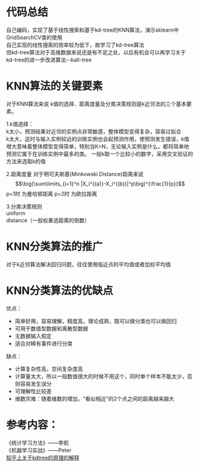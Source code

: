 # 代码总结
自己编码，实现了基于线性搜索和基于kd-tree的KNN算法，演示sklearn中GridSearchCV类的使用  
自己实现的线性搜索的效率较为低下，故学习了kd-tree算法  
但kd-tree算法对于高维数据来说还是有不足之处，以后有机会可以再学习关于kd-tree的进一步改进算法--ball-tree

# KNN算法的关键要素
对于KNN算法来说
k值的选择、距离度量及分类决策规则是k近邻法的三个基本要素。

1.k值选择：  
k太小，预测结果对近邻的实例点非常敏感，整体模型变得复杂，容易过拟合  
k太大，这时与输入实例较远的训练实例也会起预测作用，使预测发生错误，k值增大意味着整体模型变得简单，特别当K=N，无论输入实例是什么，都将简单地预测它属于在训练实例中最多的类。
一般k取一个比较小的数字，采用交叉验证的方法来选取k的值  


2.距离度量
对于明可夫斯基(Minkowski Distance)距离来说 $$\big(\sum\limits_{i=1}^n |X_i^{(a)}-X_i^{(b)}|^p\big)^{\frac{1}{p}}$$
p=1时 为曼哈顿距离
p=2时 为欧拉距离


3.分类决策规则  
uniform   
distance（一般权重选距离的倒数）  

# KNN分类算法的推广
对于k近邻算法解决回归问题，往往使用临近点的平均值或者加权平均值

# KNN分类算法的优缺点
优点：
* 简单好用，容易理解，精度高，理论成熟，既可以做分类也可以做回归  
* 可用于数值型数据和离散型数据  
* 无数据输入假定  
* 适合对稀有事件进行分类  

缺点：
* 计算复杂性高，空间复杂度高  
* 计算量太大，所以一般数值很大的时候不用这个，同时单个样本不能太少，否则容易发生误分  
* 可理解性比较差  
* 维数灾难：随着维数的增加，“看似相近”的2个点之间的距离越来越大  

# 参考内容：
《统计学习方法》——李航  
《机器学习实战》——Peter  
[知乎上关于kdtree的原理的解释](https://www.joinquant.com/community/post/detailMobile?postId=2843&page=&limit=20&replyId=&tag=&utm_source=wechat_session&utm_medium=social&utm_oi=662949217920880640)
